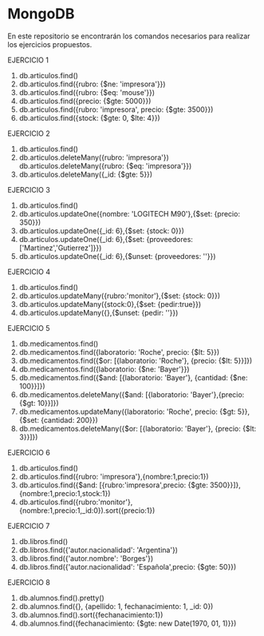 # MongoDB

En este repositorio se encontrarán los comandos necesarios para realizar los ejercicios propuestos.


EJERCICIO 1
1. db.articulos.find()
2. db.articulos.find({rubro: {$ne: 'impresora'}})
3. db.articulos.find({rubro: {$eq: 'mouse'}})
4. db.articulos.find({precio: {$gte: 5000}})
5. db.articulos.find({rubro: 'impresora', precio: {$gte: 3500}})
6. db.articulos.find({stock: {$gte: 0, $lte: 4}})

EJERCICIO 2
1. db.articulos.find()
2. db.articulos.deleteMany({rubro: 'impresora'})
   db.articulos.deleteMany({rubro: {$eq: 'impresora'}})
3. db.articulos.deleteMany({_id: {$gte: 5}})

EJERCICIO 3
1. db.articulos.find()
2. db.articulos.updateOne({nombre: 'LOGITECH M90'},{$set: {precio: 350}})
3. db.articulos.updateOne({_id: 6},{$set: {stock: 0}})
4. db.articulos.updateOne({_id: 6},{$set: {proveedores: ['Martinez','Gutierrez']}})
5. db.articulos.updateOne({_id: 6},{$unset: {proveedores: ''}})

EJERCICIO 4
1. db.articulos.find()
2. db.articulos.updateMany({rubro:'monitor'},{$set: {stock: 0}})
3. db.articulos.updateMany({stock:0},{$set: {pedir:true}})
4. db.articulos.updateMany({},{$unset: {pedir: ''}})

EJERCICIO 5
1. db.medicamentos.find()
2. db.medicamentos.find({laboratorio: 'Roche', precio: {$lt: 5}})
3. db.medicamentos.find({$or: [{laboratorio: 'Roche'}, {precio: {$lt: 5}}]})
4. db.medicamentos.find({laboratorio: {$ne: 'Bayer'}})
5. db.medicamentos.find({$and: [{laboratorio: 'Bayer'}, {cantidad: {$ne: 100}}]})
6. db.medicamentos.deleteMany({$and: [{laboratorio: 'Bayer'},{precio: {$gt: 10}}]})
7. db.medicamentos.updateMany({laboratorio: 'Roche', precio: {$gt: 5}}, {$set: {cantidad: 200}})
8. db.medicamentos.deleteMany({$or: [{laboratorio: 'Bayer'}, {precio: {$lt: 3}}]})

EJERCICIO 6
1. db.articulos.find()
2. db.articulos.find({rubro: 'impresora'},{nombre:1,precio:1})
3. db.articulos.find({$and: [{rubro:'impresora',precio: {$gte: 3500}}]},{nombre:1,precio:1,stock:1})
4. db.articulos.find({rubro:'monitor'},{nombre:1,precio:1,_id:0}).sort({precio:1})

EJERCICIO 7
1. db.libros.find()
2. db.libros.find({'autor.nacionalidad': 'Argentina'})
3. db.libros.find({'autor.nombre': 'Borges'})
4. db.libros.find({'autor.nacionalidad': 'Española',precio: {$gte: 50}})

EJERCICIO 8
1. db.alumnos.find().pretty()
2. db.alumnos.find({}, {apellido: 1, fechanacimiento: 1, _id: 0})
3. db.alumnos.find().sort({fechanacimiento:1})
4. db.alumnos.find({fechanacimiento: {$gte: new Date(1970, 01, 1)}})
